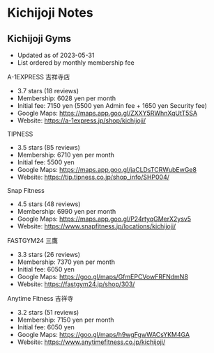 # Kichijoji Notes

## Kichijoji Gyms
* Updated as of 2023-05-31
* List ordered by monthly membership fee

A-1EXPRESS 吉祥寺店
* 3.7 stars (18 reviews)
* Membership: 6028 yen per month
* Initial fee: 7150 yen (5500 yen Admin fee + 1650 yen Security fee)
* Google Maps: <https://maps.app.goo.gl/ZXXY5RWhnXqUtT5SA>
* Website: <https://a-1express.jp/shop/kichijoji/>

TIPNESS
* 3.5 stars (85 reviews)
* Membership: 6710 yen per month
* Initial fee: 5500 yen
* Google Maps: <https://maps.app.goo.gl/jaCLDsTCRWubEwGe8>
* Website: <https://tip.tipness.co.jp/shop_info/SHP004/>

Snap Fitness
* 4.5 stars (48 reviews)
* Membership: 6990 yen per month
* Google Maps: <https://maps.app.goo.gl/P24rtyqGMerX2ysv5>
* Website: <https://www.snapfitness.jp/locations/kichijoji/>

FASTGYM24 三鷹
* 3.3 stars (26 reviews)
* Membership: 7370 yen per month
* Initial fee: 6050 yen
* Google Maps: <https://goo.gl/maps/GfmEPCVowFRFNdmN8>
* Website: <https://fastgym24.jp/shop/303/>

Anytime Fitness 吉祥寺
* 3.2 stars (51 reviews)
* Membership: 7150 yen per month
* Initial fee: 6050 yen
* Google Maps: <https://goo.gl/maps/h9wgFgwWACsYKM4GA>
* Website: <https://www.anytimefitness.co.jp/kichijoji/>
